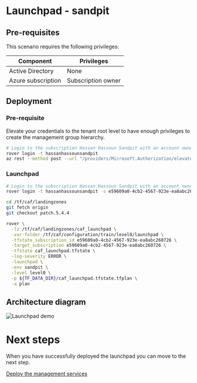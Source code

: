 # Launchpad - sandpit

## Pre-requisites

This scenario requires the following privileges:

| Component          | Privileges         |
|--------------------|--------------------|
| Active Directory   | None               |
| Azure subscription | Subscription owner |

## Deployment

### Pre-requisite

Elevate your credentials to the tenant root level to have enough privileges to create the management group hierarchy.

```bash
# Login to the subscription Hassan Hassoun Sandpit with an account owner.
rover login -t hassanhassounsandpit
az rest --method post --url "/providers/Microsoft.Authorization/elevateAccess?api-version=2016-07-01"

```

### Launchpad

```bash
# Login to the subscription Hassan Hassoun Sandpit with an account owner.
rover login -t hassanhassounsandpit -s e59609a0-4cb2-4567-923e-ea8abc260726

cd /tf/caf/landingzones
git fetch origin
git checkout patch.5.4.4

rover \
  -lz /tf/caf/landingzones/caf_launchpad \
  -var-folder /tf/caf/configuration/train/level0/launchpad \
  -tfstate_subscription_id e59609a0-4cb2-4567-923e-ea8abc260726 \
  -target_subscription e59609a0-4cb2-4567-923e-ea8abc260726 \
  -tfstate caf_launchpad.tfstate \
  -log-severity ERROR \
  -launchpad \
  -env sandpit \
  -level level0 \
  -p ${TF_DATA_DIR}/caf_launchpad.tfstate.tfplan \
  -a plan

```

## Architecture diagram
![Launchpad demo](../../../../../../documentation/img/launchpad-demo.PNG)


# Next steps

When you have successfully deployed the launchpad you can  move to the next step.


 [Deploy the management services](../../level1/management/readme.md)
